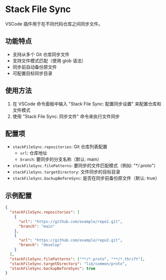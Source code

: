 # Stack File Sync

VSCode 插件用于在不同代码仓库之间同步文件。

## 功能特点

- 支持从多个 Git 仓库同步文件
- 支持文件模式匹配（使用 glob 语法）
- 同步前自动备份原文件
- 可配置目标同步目录

## 使用方法

1. 在 VSCode 命令面板中输入 "Stack File Sync: 配置同步设置" 来配置仓库和文件模式
2. 使用 "Stack File Sync: 同步文件" 命令来执行文件同步

## 配置项

- `stackFileSync.repositories`: Git 仓库列表配置
  - `url`: 仓库地址
  - `branch`: 要同步的分支名称（默认: main）
- `stackFileSync.filePatterns`: 要同步的文件匹配模式（例如: "\*_/_.proto"）
- `stackFileSync.targetDirectory`: 文件同步的目标目录
- `stackFileSync.backupBeforeSync`: 是否在同步前备份原文件（默认: true）

## 示例配置

```json
{
  "stackFileSync.repositories": [
    {
      "url": "https://github.com/example/repo1.git",
      "branch": "main"
    },
    {
      "url": "https://github.com/example/repo2.git",
      "branch": "develop"
    }
  ],
  "stackFileSync.filePatterns": ["**/*.proto", "**/*.thrift"],
  "stackFileSync.targetDirectory": "lib/common/proto",
  "stackFileSync.backupBeforeSync": true
}
```
